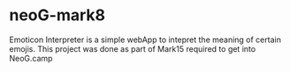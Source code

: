 # neoG-mark8
Emoticon Interpreter is a simple webApp to intepret the meaning of certain emojis.
This project was done as part of Mark15 required to get into NeoG.camp
